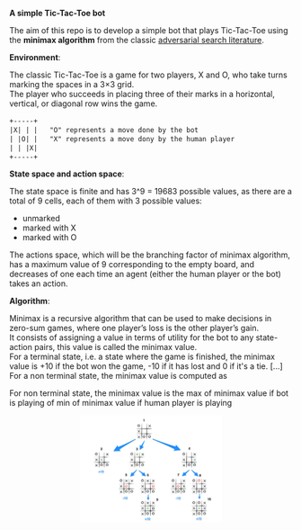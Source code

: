 **A simple Tic-Tac-Toe bot**

The aim of this repo is to develop a simple bot that plays Tic-Tac-Toe using the **minimax algorithm** from the classic [adversarial search literature](https://en.wikibooks.org/wiki/Artificial_Intelligence/Search/Adversarial_search/Minimax_Search).

**Environment**:

The classic Tic-Tac-Toe is a game for two players, X and O, who take turns marking the spaces in a 3×3 grid.<br>
The player who succeeds in placing three of their marks in a horizontal, vertical, or diagonal row wins the game.

```
+-----+
|X| | |   "O" represents a move done by the bot
| |O| |   "X" represents a move dony by the human player
| | |X|
+-----+
```

**State space and action space**:

The state space is finite and has 3^9 = 19683 possible values, as there are a total of 9 cells, each of them with 3 possible values: 
- unmarked
- marked with X
- marked with O

The actions space, which will be the branching factor of minimax algorithm, has a maximum value of 9 corresponding to the empty board, and decreases of one each time an agent (either the human player or the bot) takes an action.

**Algorithm**:

Minimax is a recursive algorithm that can be used to make decisions in zero-sum games, where one player’s loss is the other player’s gain.<br>
It consists of assigning a value in terms of utility for the bot to any state-action pairs, this value is called the minimax value.<br>
For a terminal state, i.e. a state where the game is finished, the minimax value is +10 if the bot won the game, -10 if it has lost and 0 if it's a tie.
[...]
For a non terminal state, the minimax value is computed as 

For non terminal state, the minimax value is the max of minimax value if bot is playing of min of minimax value if human player is playing

<p align="center">
  <img width="50%" height="50%" img src="docs/minimax-move-tree.png">
</p>
